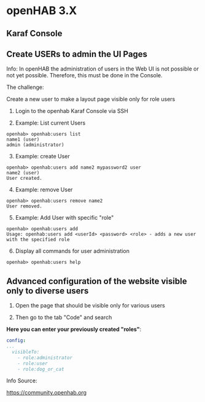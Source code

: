 # openHAB 3.X
## Karaf Console
## Create USERs to admin the UI Pages  

Info: In openHAB the administration of users in the Web UI is not possible or not yet possible. Therefore, this must be done in the Console.

The challenge:

Create a new user to make a layout page visible only for role users

1.	Login to the openhab Karaf Console via SSH

2. Example: List current Users

```Karaf
openhab> openhab:users list
name1 (user)
admin (administrator)
```

3. Example: create User

```Karaf
openhab> openhab:users add name2 mypassword2 user
name2 (user)
User created.
```

4. Example: remove User

```Karaf
openhab> openhab:users remove name2
User removed.
```

5. Example: Add User with specific "role"

```karaf 
openhab> openhab:users add
Usage: openhab:users add <userId> <password> <role> - adds a new user with the specified role
```

6. Display all commands for user administration

```karaf
openhab> openhab:users help
```


## Advanced configuration of the website visible only to diverse users

1. Open the page that should be visible only for various users
   
2. Then go to the tab "Code" and search
   

**Here you can enter your previously created "roles"**: 
```YAML
config:
...
  visibleTo:
    - role:administrator
    - role:user
    - role:dog_or_cat
```




Info Source:

https://community.openhab.org


